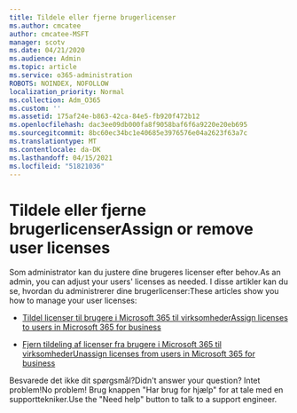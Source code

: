 ```yaml
---
title: Tildele eller fjerne brugerlicenser
ms.author: cmcatee
author: cmcatee-MSFT
manager: scotv
ms.date: 04/21/2020
ms.audience: Admin
ms.topic: article
ms.service: o365-administration
ROBOTS: NOINDEX, NOFOLLOW
localization_priority: Normal
ms.collection: Adm_O365
ms.custom: ''
ms.assetid: 175af24e-b863-42ca-84e5-fb920f472b12
ms.openlocfilehash: dac3ee09db000fa8f9058baf6f6a9220e20eb695
ms.sourcegitcommit: 8bc60ec34bc1e40685e3976576e04a2623f63a7c
ms.translationtype: MT
ms.contentlocale: da-DK
ms.lasthandoff: 04/15/2021
ms.locfileid: "51821036"
---
```

# <a name="assign-or-remove-user-licenses"></a><span data-ttu-id="b9ff3-102">Tildele eller fjerne brugerlicenser</span><span class="sxs-lookup"><span data-stu-id="b9ff3-102">Assign or remove user licenses</span></span>

<span data-ttu-id="b9ff3-103">Som administrator kan du justere dine brugeres licenser efter behov.</span><span class="sxs-lookup"><span data-stu-id="b9ff3-103">As an admin, you can adjust your users' licenses as needed.</span></span> <span data-ttu-id="b9ff3-104">I disse artikler kan du se, hvordan du administrerer dine brugerlicenser:</span><span class="sxs-lookup"><span data-stu-id="b9ff3-104">These articles show you how to manage your user licenses:</span></span>
  
- [<span data-ttu-id="b9ff3-105">Tildel licenser til brugere i Microsoft 365 til virksomheder</span><span class="sxs-lookup"><span data-stu-id="b9ff3-105">Assign licenses to users in Microsoft 365 for business</span></span>](https://docs.microsoft.com/azure/active-directory/fundamentals/license-users-groups?context=azure/active-directory/users-groups-roles/context/ugr-context)

- [<span data-ttu-id="b9ff3-106">Fjern tildeling af licenser fra brugere i Microsoft 365 til virksomheder</span><span class="sxs-lookup"><span data-stu-id="b9ff3-106">Unassign licenses from users in Microsoft 365 for business</span></span>](https://docs.microsoft.com/azure/active-directory/fundamentals/license-users-groups?context=azure/active-directory/users-groups-roles/context/ugr-context#remove-a-license)

<span data-ttu-id="b9ff3-107">Besvarede det ikke dit spørgsmål?</span><span class="sxs-lookup"><span data-stu-id="b9ff3-107">Didn't answer your question?</span></span> <span data-ttu-id="b9ff3-108">Intet problem!</span><span class="sxs-lookup"><span data-stu-id="b9ff3-108">No problem!</span></span> <span data-ttu-id="b9ff3-109">Brug knappen "Har brug for hjælp" for at tale med en supporttekniker.</span><span class="sxs-lookup"><span data-stu-id="b9ff3-109">Use the "Need help" button to talk to a support engineer.</span></span>